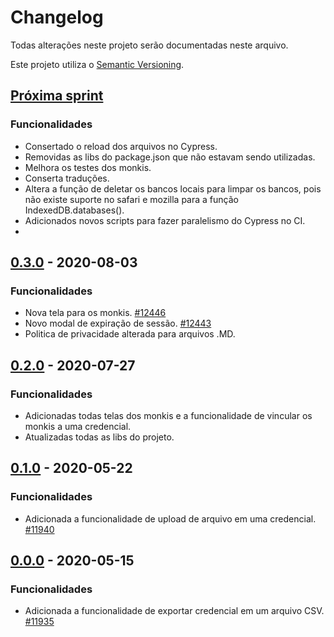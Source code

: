 # Changelog

Todas alterações neste projeto serão documentadas neste arquivo.

Este projeto utiliza o [Semantic Versioning](https://semver.org/spec/v2.0.0.html).

## [Próxima sprint]

### Funcionalidades

- Consertado o reload dos arquivos no Cypress.
- Removidas as libs do package.json que não estavam sendo utilizadas.
- Melhora os testes dos monkis.
- Conserta traduções.
- Altera a função de deletar os bancos locais para limpar os bancos, pois não existe suporte no safari e mozilla para a função IndexedDB.databases().
- Adicionados novos scripts para fazer paralelismo do Cypress no CI.
-

## [0.3.0] - 2020-08-03

### Funcionalidades

- Nova tela para os monkis. [#12446](https://sh.autoseg.com/issues/12446)
- Novo modal de expiração de sessão. [#12443](https://sh.autoseg.com/issues/12443)
- Politica de privacidade alterada para arquivos .MD.

## [0.2.0] - 2020-07-27

### Funcionalidades

- Adicionadas todas telas dos monkis e a funcionalidade de vincular os monkis a uma credencial.
- Atualizadas todas as libs do projeto.

## [0.1.0] - 2020-05-22

### Funcionalidades

- Adicionada a funcionalidade de upload de arquivo em uma credencial. [#11940](https://sh.autoseg.com/issues/11940)

## [0.0.0] - 2020-05-15

### Funcionalidades

- Adicionada a funcionalidade de exportar credencial em um arquivo CSV. [#11935](https://sh.autoseg.com/issues/11935)

[próxima sprint]: https://github.com/autoseg/passmonki-client-v2/compare/v0.3.0...qa
[0.3.0]: https://github.com/autoseg/passmonki-client-v2/compare/v0.2.0...v0.3.0
[0.2.0]: https://github.com/autoseg/passmonki-client-v2/compare/v0.1.0...v0.2.0
[0.1.0]: https://github.com/autoseg/passmonki-client-v2/compare/v0.0.0...v0.1.0
[0.0.0]: https://github.com/autoseg/passmonki-client-v2/releases/tag/v0.0.0
